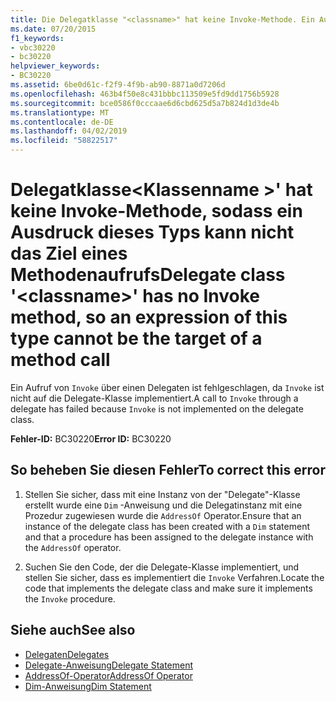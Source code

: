 ```yaml
---
title: Die Delegatklasse "<classname>" hat keine Invoke-Methode. Ein Ausdruck dieses Typs kann daher nicht das Ziel eines Methodenaufrufs sein.
ms.date: 07/20/2015
f1_keywords:
- vbc30220
- bc30220
helpviewer_keywords:
- BC30220
ms.assetid: 6be0d61c-f2f9-4f9b-ab90-8871a0d7206d
ms.openlocfilehash: 463b4f50e8c431bbbc113509e5fd9dd1756b5928
ms.sourcegitcommit: bce0586f0cccaae6d6cbd625d5a7b824d1d3de4b
ms.translationtype: MT
ms.contentlocale: de-DE
ms.lasthandoff: 04/02/2019
ms.locfileid: "58822517"
---
```

# <a name="delegate-class-classname-has-no-invoke-method-so-an-expression-of-this-type-cannot-be-the-target-of-a-method-call"></a><span data-ttu-id="b2b99-102">Delegatklasse\<Klassenname >' hat keine Invoke-Methode, sodass ein Ausdruck dieses Typs kann nicht das Ziel eines Methodenaufrufs</span><span class="sxs-lookup"><span data-stu-id="b2b99-102">Delegate class '\<classname>' has no Invoke method, so an expression of this type cannot be the target of a method call</span></span>
<span data-ttu-id="b2b99-103">Ein Aufruf von `Invoke` über einen Delegaten ist fehlgeschlagen, da `Invoke` ist nicht auf die Delegate-Klasse implementiert.</span><span class="sxs-lookup"><span data-stu-id="b2b99-103">A call to `Invoke` through a delegate has failed because `Invoke` is not implemented on the delegate class.</span></span>  
  
 <span data-ttu-id="b2b99-104">**Fehler-ID:** BC30220</span><span class="sxs-lookup"><span data-stu-id="b2b99-104">**Error ID:** BC30220</span></span>  
  
## <a name="to-correct-this-error"></a><span data-ttu-id="b2b99-105">So beheben Sie diesen Fehler</span><span class="sxs-lookup"><span data-stu-id="b2b99-105">To correct this error</span></span>  
  
1.  <span data-ttu-id="b2b99-106">Stellen Sie sicher, dass mit eine Instanz von der "Delegate"-Klasse erstellt wurde eine `Dim` -Anweisung und die Delegatinstanz mit eine Prozedur zugewiesen wurde die `AddressOf` Operator.</span><span class="sxs-lookup"><span data-stu-id="b2b99-106">Ensure that an instance of the delegate class has been created with a `Dim` statement and that a procedure has been assigned to the delegate instance with the `AddressOf` operator.</span></span>  
  
2.  <span data-ttu-id="b2b99-107">Suchen Sie den Code, der die Delegate-Klasse implementiert, und stellen Sie sicher, dass es implementiert die `Invoke` Verfahren.</span><span class="sxs-lookup"><span data-stu-id="b2b99-107">Locate the code that implements the delegate class and make sure it implements the `Invoke` procedure.</span></span>  
  
## <a name="see-also"></a><span data-ttu-id="b2b99-108">Siehe auch</span><span class="sxs-lookup"><span data-stu-id="b2b99-108">See also</span></span>

- [<span data-ttu-id="b2b99-109">Delegaten</span><span class="sxs-lookup"><span data-stu-id="b2b99-109">Delegates</span></span>](../../../visual-basic/programming-guide/language-features/delegates/index.md)
- [<span data-ttu-id="b2b99-110">Delegate-Anweisung</span><span class="sxs-lookup"><span data-stu-id="b2b99-110">Delegate Statement</span></span>](../../../visual-basic/language-reference/statements/delegate-statement.md)
- [<span data-ttu-id="b2b99-111">AddressOf-Operator</span><span class="sxs-lookup"><span data-stu-id="b2b99-111">AddressOf Operator</span></span>](../../../visual-basic/language-reference/operators/addressof-operator.md)
- [<span data-ttu-id="b2b99-112">Dim-Anweisung</span><span class="sxs-lookup"><span data-stu-id="b2b99-112">Dim Statement</span></span>](../../../visual-basic/language-reference/statements/dim-statement.md)
